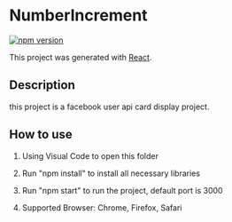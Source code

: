 # NumberIncrement

[![npm version](https://img.shields.io/npm/v/react.svg?style=flat)](https://www.npmjs.com/package/react)

This project was generated with [React](https://github.com/facebook/react).

## Description

this project is a facebook user api card display project.

## How to use

1. Using Visual Code to open this folder

2. Run "npm install" to install all necessary libraries

3. Run "npm start" to run the project, default port is 3000

4. Supported Browser: Chrome, Firefox, Safari
